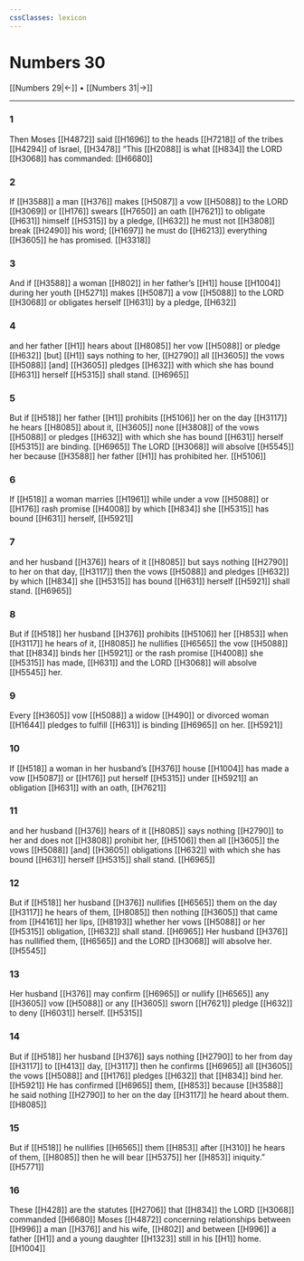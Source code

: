```yaml
---
cssClasses: lexicon
---
```


# Numbers 30

[[Numbers 29|←]] • [[Numbers 31|→]]

---

### 1
Then Moses [[H4872]] said [[H1696]] to the heads [[H7218]] of the tribes [[H4294]] of Israel, [[H3478]] “This [[H2088]] is what [[H834]] the LORD [[H3068]] has commanded: [[H6680]]

### 2
If [[H3588]] a man [[H376]] makes [[H5087]] a vow [[H5088]] to the LORD [[H3069]] or [[H176]] swears [[H7650]] an oath [[H7621]] to obligate [[H631]] himself [[H5315]] by a pledge, [[H632]] he must not [[H3808]] break [[H2490]] his word; [[H1697]] he must do [[H6213]] everything [[H3605]] he has promised. [[H3318]]

### 3
And if [[H3588]] a woman [[H802]] in her father’s [[H1]] house [[H1004]] during her youth [[H5271]] makes [[H5087]] a vow [[H5088]] to the LORD [[H3068]] or obligates herself [[H631]] by a pledge, [[H632]]

### 4
and her father [[H1]] hears about [[H8085]] her vow [[H5088]] or pledge [[H632]] [but] [[H1]] says nothing to her, [[H2790]] all [[H3605]] the vows [[H5088]] [and] [[H3605]] pledges [[H632]] with which she has bound [[H631]] herself [[H5315]] shall stand. [[H6965]]

### 5
But if [[H518]] her father [[H1]] prohibits [[H5106]] her on the day [[H3117]] he hears [[H8085]] about it, [[H3605]] none [[H3808]] of the vows [[H5088]] or pledges [[H632]] with which she has bound [[H631]] herself [[H5315]] are binding. [[H6965]] The LORD [[H3068]] will absolve [[H5545]] her  because [[H3588]] her father [[H1]] has prohibited her. [[H5106]]

### 6
If [[H518]] a woman marries [[H1961]] while under a vow [[H5088]] or [[H176]] rash promise [[H4008]] by which [[H834]] she [[H5315]] has bound [[H631]] herself, [[H5921]]

### 7
and her husband [[H376]] hears of it [[H8085]] but says nothing [[H2790]] to her  on that day, [[H3117]] then the vows [[H5088]] and pledges [[H632]] by which [[H834]] she [[H5315]] has bound [[H631]] herself [[H5921]] shall stand. [[H6965]]

### 8
But if [[H518]] her husband [[H376]] prohibits [[H5106]] her [[H853]] when [[H3117]] he hears of it, [[H8085]] he nullifies [[H6565]] the vow [[H5088]] that [[H834]] binds her [[H5921]] or the rash promise [[H4008]] she [[H5315]] has made, [[H631]] and the LORD [[H3068]] will absolve [[H5545]] her. 

### 9
Every [[H3605]] vow [[H5088]] a widow [[H490]] or divorced woman [[H1644]] pledges to fulfill [[H631]] is binding [[H6965]] on her. [[H5921]]

### 10
If [[H518]] a woman in her husband’s [[H376]] house [[H1004]] has made a vow [[H5087]] or [[H176]] put herself [[H5315]] under [[H5921]] an obligation [[H631]] with an oath, [[H7621]]

### 11
and her husband [[H376]] hears of it [[H8085]] says nothing [[H2790]] to her  and does not [[H3808]] prohibit her, [[H5106]] then all [[H3605]] the vows [[H5088]] [and] [[H3605]] obligations [[H632]] with which she has bound [[H631]] herself [[H5315]] shall stand. [[H6965]]

### 12
But if [[H518]] her husband [[H376]] nullifies [[H6565]] them on the day [[H3117]] he hears of them, [[H8085]] then nothing [[H3605]] that came from [[H4161]] her lips, [[H8193]] whether her vows [[H5088]] or her [[H5315]] obligation, [[H632]] shall stand. [[H6965]] Her husband [[H376]] has nullified them, [[H6565]] and the LORD [[H3068]] will absolve her. [[H5545]]

### 13
Her husband [[H376]] may confirm [[H6965]] or nullify [[H6565]] any [[H3605]] vow [[H5088]] or any [[H3605]] sworn [[H7621]] pledge [[H632]] to deny [[H6031]] herself. [[H5315]]

### 14
But if [[H518]] her husband [[H376]] says nothing [[H2790]] to her  from day [[H3117]] to [[H413]] day, [[H3117]] then he confirms [[H6965]] all [[H3605]] the vows [[H5088]] and [[H176]] pledges [[H632]] that [[H834]] bind her. [[H5921]] He has confirmed [[H6965]] them, [[H853]] because [[H3588]] he said nothing [[H2790]] to her  on the day [[H3117]] he heard about them. [[H8085]]

### 15
But if [[H518]] he nullifies [[H6565]] them [[H853]] after [[H310]] he hears of them, [[H8085]] then he will bear [[H5375]] her [[H853]] iniquity.” [[H5771]]

### 16
These [[H428]] are the statutes [[H2706]] that [[H834]] the LORD [[H3068]] commanded [[H6680]] Moses [[H4872]] concerning relationships between [[H996]] a man [[H376]] and his wife, [[H802]] and between [[H996]] a father [[H1]] and a young daughter [[H1323]] still in his [[H1]] home. [[H1004]]

